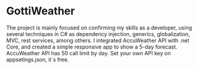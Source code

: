 # GottiWeather
The project is mainly focused on confirming my skills as a developer, using several techniques in C# as dependency injection, generics, globalization, MVC, rest services, among others.  I integrated AccuWeather API with .net Core, and created a simple responsive app to show a 5-day forecast. AccuWeather API has 50 call limit by day. Set your own API key on appsetings.json, it´s free.
